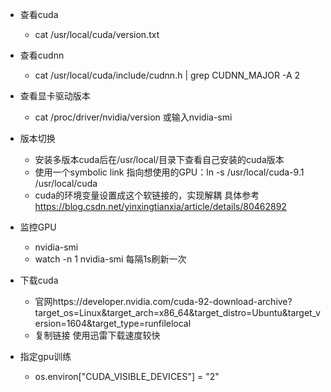 - 查看cuda 
  - cat /usr/local/cuda/version.txt
- 查看cudnn 
  - cat /usr/local/cuda/include/cudnn.h | grep CUDNN_MAJOR -A 2
- 查看显卡驱动版本
  - cat /proc/driver/nvidia/version 或输入nvidia-smi
  
- 版本切换
  - 安装多版本cuda后在/usr/local/目录下查看自己安装的cuda版本
  - 使用一个symbolic link 指向想使用的GPU：ln -s /usr/local/cuda-9.1 /usr/local/cuda
  - cuda的环境变量设置成这个软链接的，实现解耦 具体参考 https://blog.csdn.net/yinxingtianxia/article/details/80462892


- 监控GPU
  - nvidia-smi
  - watch -n 1 nvidia-smi 每隔1s刷新一次
  
  

- 下载cuda
  - 官网https://developer.nvidia.com/cuda-92-download-archive?target_os=Linux&target_arch=x86_64&target_distro=Ubuntu&target_version=1604&target_type=runfilelocal
  - 复制链接 使用迅雷下载速度较快

- 指定gpu训练
  - os.environ["CUDA_VISIBLE_DEVICES"] = "2"

